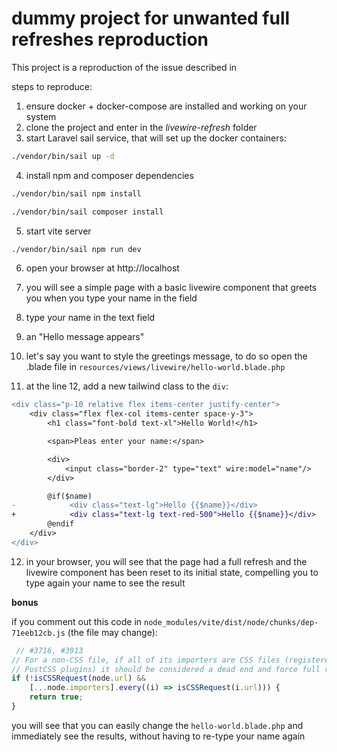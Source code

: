 # dummy project for unwanted full refreshes reproduction

This project is a reproduction of the issue described in 

steps to reproduce:

1. ensure docker + docker-compose are installed and working on your system
2. clone the project and enter in the _livewire-refresh_ folder
3. start Laravel sail service, that will set up the docker containers:
   
```bash
./vendor/bin/sail up -d
```

4. install npm and composer dependencies

```bash
./vendor/bin/sail npm install
```
```bash
./vendor/bin/sail composer install
```

5. start vite server

```bash
./vendor/bin/sail npm run dev
```
6. open your browser at http://localhost

7. you will see a simple page with a basic livewire component that greets you when you type your name in the field

8. type your name in the text field

9. an "Hello <your name> message appears"

10. let's say you want to style the greetings message, to do so open the .blade file in `resources/views/livewire/hello-world.blade.php`

11. at the line 12, add a new tailwind class to the `div`: 

```diff
<div class="p-10 relative flex items-center justify-center">
    <div class="flex flex-col items-center space-y-3">
        <h1 class="font-bold text-xl">Hello World!</h1>

        <span>Pleas enter your name:</span>

        <div>
            <input class="border-2" type="text" wire:model="name"/>
        </div>

        @if($name)
-            <div class="text-lg">Hello {{$name}}</div>
+            <div class="text-lg text-red-500">Hello {{$name}}</div>
        @endif
    </div>
</div>
```

12. in your browser, you will see that the page had a full refresh and the livewire component has been reset to its initial state, compelling you to type again your name to see the result


**bonus**

if you comment out this code in `node_modules/vite/dist/node/chunks/dep-71eeb12cb.js` (the file may change):

```javascript
 // #3716, #3913
// For a non-CSS file, if all of its importers are CSS files (registered via
// PostCSS plugins) it should be considered a dead end and force full reload.
if (!isCSSRequest(node.url) &&
    [...node.importers].every((i) => isCSSRequest(i.url))) {
    return true;
}
```

you will see that you can easily change the `hello-world.blade.php` and immediately see the results, without having to re-type your name again
